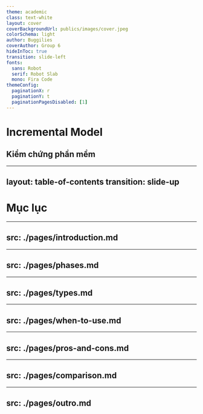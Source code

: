 ```yaml
---
theme: academic
class: text-white
layout: cover
coverBackgroundUrl: publics/images/cover.jpeg
colorSchema: light
author: Buggilies
coverAuthor: Group 6
hideInToc: true
transition: slide-left
fonts:
  sans: Robot
  serif: Robot Slab
  mono: Fira Code
themeConfig:
  paginationX: r
  paginationY: t
  paginationPagesDisabled: [1]
---
```


# Incremental Model

## Kiểm chứng phần mềm

---
layout: table-of-contents
transition: slide-up
---

# Mục lục

---
src: ./pages/introduction.md
---

---
src: ./pages/phases.md
---

---
src: ./pages/types.md
---

---
src: ./pages/when-to-use.md
---

---
src: ./pages/pros-and-cons.md
---

---
src: ./pages/comparison.md
---

---
src: ./pages/outro.md
---
